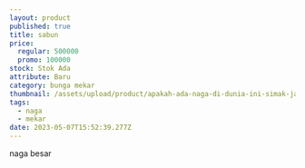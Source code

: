 ```yaml
---
layout: product
published: true
title: sabun
price:
  regular: 500000
  promo: 100000
stock: Stok Ada
attribute: Baru
category: bunga mekar
thumbnail: /assets/upload/product/apakah-ada-naga-di-dunia-ini-simak-jawabannya-g3wqz50mjm.jpg
tags:
  - naga
  - mekar
date: 2023-05-07T15:52:39.277Z
---
```

naga besar